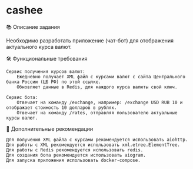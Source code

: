 # cashee

📚 Описание задания

Необходимо разработать приложение (чат-бот) для отображения актуального курса валют.

🛠️ Функциональные требования

    Сервис получения курсов валют:
        Ежедневно получает XML файл с курсами валют с сайта Центрального банка России (ЦБ РФ) по этой ссылке.
        Обновляет данные в Redis, для каждого курса валюты свой ключ.

    Сервис бота:
        Отвечает на команду /exchange, например: /exchange USD RUB 10 и отображает стоимость 10 долларов в рублях.
        Отвечает на команду /rates, отправляя пользователю актуальные курсы валют.

🚀 Дополнительные рекомендации

    Для получения XML файла с курсами рекомендуется использовать aiohttp.
    Для работы с XML рекомендуется использовать xml.etree.ElementTree.
    Для работы с Redis рекомендуется использовать redis.
    Для создания бота рекомендуется использовать aiogram.
    Для запуска приложения использовать docker-compose.

